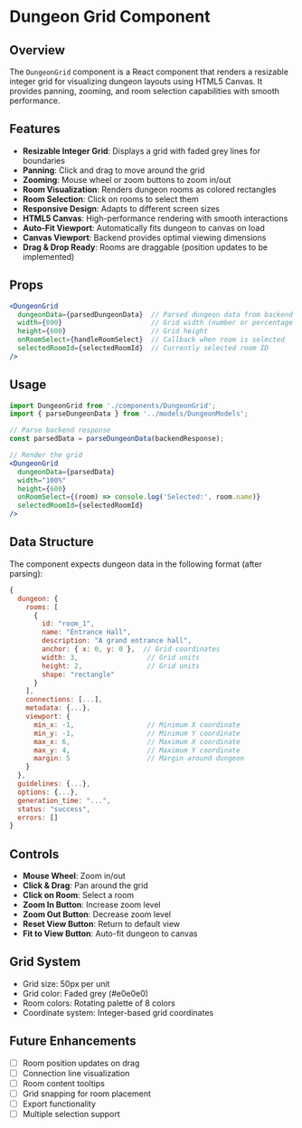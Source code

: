 # Dungeon Grid Component

## Overview

The `DungeonGrid` component is a React component that renders a resizable integer grid for visualizing dungeon layouts using HTML5 Canvas. It provides panning, zooming, and room selection capabilities with smooth performance.

## Features

- **Resizable Integer Grid**: Displays a grid with faded grey lines for boundaries
- **Panning**: Click and drag to move around the grid
- **Zooming**: Mouse wheel or zoom buttons to zoom in/out
- **Room Visualization**: Renders dungeon rooms as colored rectangles
- **Room Selection**: Click on rooms to select them
- **Responsive Design**: Adapts to different screen sizes
- **HTML5 Canvas**: High-performance rendering with smooth interactions
- **Auto-Fit Viewport**: Automatically fits dungeon to canvas on load
- **Canvas Viewport**: Backend provides optimal viewing dimensions
- **Drag & Drop Ready**: Rooms are draggable (position updates to be implemented)

## Props

```jsx
<DungeonGrid
  dungeonData={parsedDungeonData}  // Parsed dungeon data from backend
  width={800}                      // Grid width (number or percentage string)
  height={600}                     // Grid height
  onRoomSelect={handleRoomSelect}  // Callback when room is selected
  selectedRoomId={selectedRoomId}  // Currently selected room ID
/>
```

## Usage

```jsx
import DungeonGrid from './components/DungeonGrid';
import { parseDungeonData } from '../models/DungeonModels';

// Parse backend response
const parsedData = parseDungeonData(backendResponse);

// Render the grid
<DungeonGrid
  dungeonData={parsedData}
  width="100%"
  height={600}
  onRoomSelect={(room) => console.log('Selected:', room.name)}
  selectedRoomId={selectedRoomId}
/>
```

## Data Structure

The component expects dungeon data in the following format (after parsing):

```javascript
{
  dungeon: {
    rooms: [
      {
        id: "room_1",
        name: "Entrance Hall",
        description: "A grand entrance hall",
        anchor: { x: 0, y: 0 },  // Grid coordinates
        width: 3,                 // Grid units
        height: 2,                // Grid units
        shape: "rectangle"
      }
    ],
    connections: [...],
    metadata: {...},
    viewport: {
      min_x: -1,                  // Minimum X coordinate
      min_y: -1,                  // Minimum Y coordinate
      max_x: 6,                   // Maximum X coordinate
      max_y: 4,                   // Maximum Y coordinate
      margin: 5                   // Margin around dungeon
    }
  },
  guidelines: {...},
  options: {...},
  generation_time: "...",
  status: "success",
  errors: []
}
```

## Controls

- **Mouse Wheel**: Zoom in/out
- **Click & Drag**: Pan around the grid
- **Click on Room**: Select a room
- **Zoom In Button**: Increase zoom level
- **Zoom Out Button**: Decrease zoom level
- **Reset View Button**: Return to default view
- **Fit to View Button**: Auto-fit dungeon to canvas

## Grid System

- Grid size: 50px per unit
- Grid color: Faded grey (#e0e0e0)
- Room colors: Rotating palette of 8 colors
- Coordinate system: Integer-based grid coordinates

## Future Enhancements

- [ ] Room position updates on drag
- [ ] Connection line visualization
- [ ] Room content tooltips
- [ ] Grid snapping for room placement
- [ ] Export functionality
- [ ] Multiple selection support
